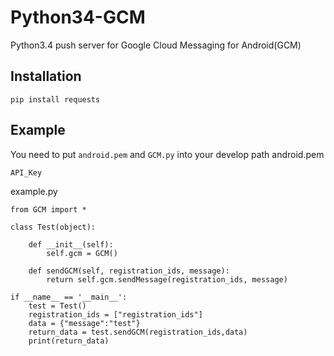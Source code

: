 Python34-GCM
======================
Python3.4 push server for Google Cloud Messaging for Android(GCM)


Installation
-----
	pip install requests


Example
-----
You need to put `android.pem` and `GCM.py` into your develop path
android.pem

	API_Key

example.py

	from GCM import *

	class Test(object):

		def __init__(self):
			self.gcm = GCM()

		def sendGCM(self, registration_ids, message):
			return self.gcm.sendMessage(registration_ids, message)

	if __name__ == '__main__':
		test = Test()
		registration_ids = ["registration_ids"]
		data = {"message":"test"}
		return_data = test.sendGCM(registration_ids,data)
		print(return_data)